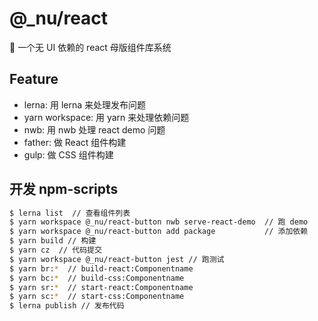# @\_nu/react

💪 一个无 UI 依赖的 react 母版组件库系统

## Feature

- lerna: 用 lerna 来处理发布问题
- yarn workspace: 用 yarn 来处理依赖问题
- nwb: 用 nwb 处理 react demo 问题
- father: 做 React 组件构建
- gulp: 做 CSS 组件构建

## 开发 npm-scripts

```bash
$ lerna list  // 查看组件列表
$ yarn workspace @_nu/react-button nwb serve-react-demo  // 跑 demo
$ yarn workspace @_nu/react-button add package           // 添加依赖
$ yarn build // 构建
$ yarn cz  // 代码提交
$ yarn workspace @_nu/react-button jest // 跑测试
$ yarn br:*  // build-react:Componentname 
$ yarn bc:*  // build-css:Componentname 
$ yarn sr:*  // start-react:Componentname 
$ yarn sc:*  // start-css:Componentname 
$ lerna publish // 发布代码
```
